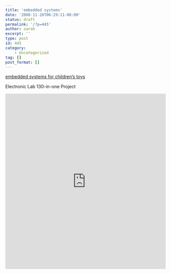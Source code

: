 ```yaml
---
title: 'embedded systems'
date: '2008-11-26T06:29:11-08:00'
status: draft
permalink: '/?p=445'
author: sarah
excerpt: ''
type: post
id: 445
category:
    - Uncategorized
tag: []
post_format: []
---
```

[embedded systems for children’s toys](http://www.embedded.com/story/OEG20010221S0034)

Electronic Lab 130-in-one Project  
<iframe allowfullscreen="" frameborder="0" height="550" loading="lazy" src="https://read.amazon.com/kp/card?preview=inline&linkCode=kpd&ref_=k4w_oembed_DUduzvdXY3hCaI&asin=B00005K2SY&tag=kpembed-20" style="max-width:100%" title="Electronic Lab 130-in-one Project" type="text/html" width="770"></iframe>